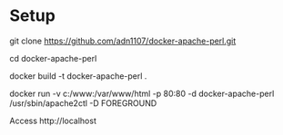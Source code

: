 # Setup

git clone https://github.com/adn1107/docker-apache-perl.git

cd docker-apache-perl

docker build -t docker-apache-perl .

docker run -v c:/www:/var/www/html -p 80:80 -d docker-apache-perl /usr/sbin/apache2ctl -D FOREGROUND

Access http://localhost
